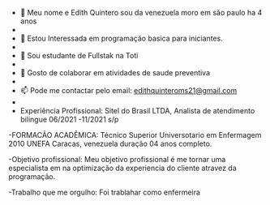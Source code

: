 - 👋 Meu nome e Edith Quintero sou da venezuela moro em são paulo ha 4 anos
- 
- 👀 Estou Interessada em programação basica para iniciantes.
- 
- 🌱 Sou estudante de Fullstak na Toti
- 
- 💞️ Gosto de colaborar em atividades de saude preventiva
-  
- 📫 Pode me contactar pelo email: edithquinteroms21@gmail.com
- 
- Experiência Profissional: 
Sitel do Brasil LTDA, Analista de atendimento bilingue 06/2021 -11/2021 s/p

-FORMACÃO ACADÊMICA:
Técnico Superior Universotario em Enfermagem 2010 UNEFA Caracas, venezuela duração 04 anos completo.

-Objetivo profissional:
Meu objetivo profissional é me tornar uma especialista em na optimização da experiencia do cliente atravez da programação. 

-Trabalho que me orgulho: 
Foi trablahar como enfermeira 

<!---
EdithQ16/EdithQ16 is a ✨ special ✨ repository because its `README.md` (this file) appears on your GitHub profile.
You can click the Preview link to take a look at your changes.
--->

